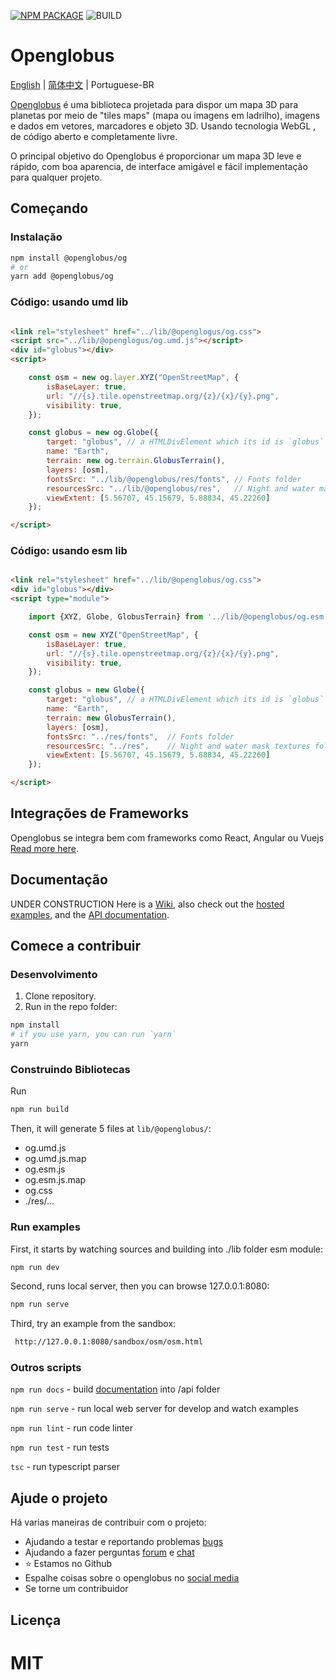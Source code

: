 [![NPM PACKAGE](https://img.shields.io/npm/v/@openglobus/og.svg?logo=npm&logoColor=fff&label=NPM+package&color=limegreen)](https://www.npmjs.com/@openglobus/og)
![BUILD](https://github.com/openglobus/openglobus/actions/workflows/push.yml/badge.svg)
# Openglobus

[English](README.md) | [简体中文](README_CN.md) | Portuguese-BR

[Openglobus](http://www.openglobus.org/) é uma biblioteca projetada para dispor um mapa 3D para planetas
por meio de "tiles maps" (mapa ou imagens em ladrilho), imagens e dados em vetores, marcadores e objeto 3D. Usando tecnologia WebGL , de código aberto e completamente livre.

O principal objetivo do Openglobus é proporcionar um mapa 3D leve e rápido, com boa aparencia, de interface amigável e fácil implementação para qualquer projeto.

## Começando

### Instalação

```sh
npm install @openglobus/og
# or
yarn add @openglobus/og
```

### Código: usando umd lib

```html

<link rel="stylesheet" href="../lib/@openglogus/og.css">
<script src="../lib/@openglogus/og.umd.js"></script>
<div id="globus"></div>
<script>

    const osm = new og.layer.XYZ("OpenStreetMap", {
        isBaseLayer: true,
        url: "//{s}.tile.openstreetmap.org/{z}/{x}/{y}.png",
        visibility: true,
    });

    const globus = new og.Globe({
        target: "globus", // a HTMLDivElement which its id is `globus`
        name: "Earth",
        terrain: new og.terrain.GlobusTerrain(),
        layers: [osm],
        fontsSrc: "../lib/@openglobus/res/fonts", // Fonts folder
        resourcesSrc: "../lib/@openglobus/res",   // Night and water mask textures folder
        viewExtent: [5.56707, 45.15679, 5.88834, 45.22260]
    });

</script>
```

### Código: usando esm lib

```html

<link rel="stylesheet" href="../lib/@openglobus/og.css">
<div id="globus"></div>
<script type="module">

    import {XYZ, Globe, GlobusTerrain} from '../lib/@openglobus/og.esm.js';

    const osm = new XYZ("OpenStreetMap", {
        isBaseLayer: true,
        url: "//{s}.tile.openstreetmap.org/{z}/{x}/{y}.png",
        visibility: true,
    });

    const globus = new Globe({
        target: "globus", // a HTMLDivElement which its id is `globus`
        name: "Earth",
        terrain: new GlobusTerrain(),
        layers: [osm],
        fontsSrc: "../res/fonts",  // Fonts folder
        resourcesSrc: "../res",    // Night and water mask textures folder
        viewExtent: [5.56707, 45.15679, 5.88834, 45.22260]
    });

</script>
```

## Integrações de Frameworks 

Openglobus se integra bem com frameworks como React, Angular ou Vuejs [Read more here](./framework-intergration.md).

## Documentação

UNDER CONSTRUCTION
Here is a [Wiki](https://github.com/openglobus/openglobus/wiki), also
check out the [hosted examples](http://sandbox.openglobus.org), and
the [API documentation](http://www.openglobus.org/api/).

## Comece a contribuir

### Desenvolvimento

1. Clone repository.
2. Run in the repo folder:

```sh
npm install
# if you use yarn, you can run `yarn`
yarn
```

### Construindo Bibliotecas

Run

```sh
npm run build
```

Then, it will generate 5 files at `lib/@openglobus/`:

- og.umd.js
- og.umd.js.map
- og.esm.js
- og.esm.js.map
- og.css
- ./res/...

### Run examples

First, it starts by watching sources and building into ./lib folder esm module:

```sh
npm run dev
```

Second, runs local server, then you can browse 127.0.0.1:8080:

```sh
npm run serve
```

Third, try an example from the sandbox:

```sh
 http://127.0.0.1:8080/sandbox/osm/osm.html
```

### Outros scripts

`npm run docs` - build [documentation](https://www.openglobus.org/api/) into /api folder

`npm run serve` - run local web server for develop and watch examples

`npm run lint` - run code linter

`npm run test` - run tests

`tsc` - run typescript parser


## Ajude o projeto

Há varias maneiras de contribuir com o projeto:

- Ajudando a testar e reportando problemas [bugs](https://github.com/openglobus/openglobus/issues)
- Ajudando a fazer perguntas [forum](https://github.com/openglobus/openglobus/discussions)
  e [chat](https://gitter.im/openglobus/og)
- ⭐️ Estamos no Github
- Espalhe coisas sobre o openglobus no [social media](https://twitter.com/openglobus)
- Se torne um contribuidor

## Licença

MIT
=======
